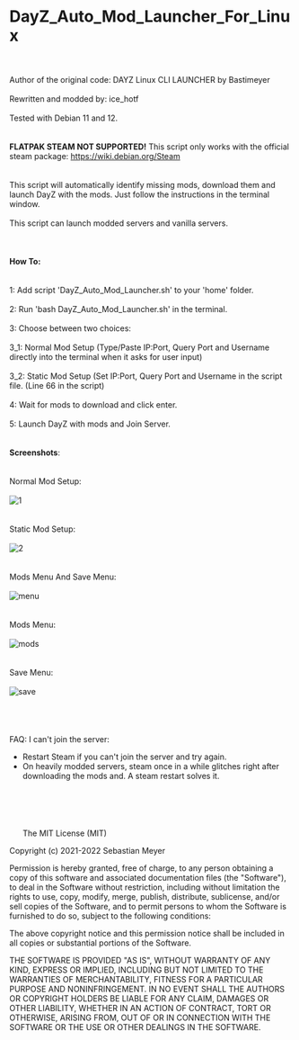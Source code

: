 # DayZ_Auto_Mod_Launcher_For_Linux 
\
\
Author of the original code: DAYZ Linux CLI LAUNCHER by Bastimeyer
\
\
Rewritten and modded by: ice_hotf
\
\
Tested with Debian 11 and 12.
\
\
\
**FLATPAK STEAM NOT SUPPORTED!**
This script only works with the official steam package: https://wiki.debian.org/Steam
\
\
\
This script will automatically identify missing mods, download them and launch DayZ with the mods. Just follow the instructions in the terminal window.
\
\
This script can launch modded servers and vanilla servers.
\
\
\
\
**How To:**
\
\
\
1: Add script 'DayZ_Auto_Mod_Launcher.sh' to your 'home' folder.
\
\
2: Run 'bash DayZ_Auto_Mod_Launcher.sh' in the terminal.
\
\
3: Choose between two choices:
\
\
3_1: Normal Mod Setup (Type/Paste IP:Port, Query Port and Username directly into the terminal when it asks for user input)
\
\
3_2: Static Mod Setup (Set IP:Port, Query Port and Username in the script file. (Line 66 in the script)
\
\
4: Wait for mods to download and click enter.
\
\
5: Launch DayZ with mods and Join Server.
\
\
\
**Screenshots**:
\
\
\
Normal Mod Setup:
\
\
![1](https://github.com/user-attachments/assets/851469a2-3bab-492f-9c53-7f6a426853cf)
\
\
\
Static Mod Setup:
\
\
![2](https://github.com/user-attachments/assets/9de25c1f-34d7-45d6-bbbe-bd1cf2d6cba0)
\
\
\
Mods Menu And Save Menu:
\
\
![menu](https://github.com/user-attachments/assets/899bdf04-9f58-4a7d-af13-609427e5acb1)
\
\
\
Mods Menu:
\
\
![mods](https://github.com/user-attachments/assets/ed9f5240-0c54-43ba-9e5e-41055e3e847d)
\
\
\
Save Menu:
\
\
![save](https://github.com/user-attachments/assets/137f73de-1f1b-4d4e-8b21-5790c012bdb1)
\
\
\
\
\
FAQ:
I can't join the server:
- Restart Steam if you can't join the server and try again. 
- On heavily modded servers, steam once in a while glitches right after downloading the mods and. A steam restart solves it.
\
\
\
\
\
\
The MIT License (MIT)

Copyright (c) 2021-2022 Sebastian Meyer

Permission is hereby granted, free of charge, to any person obtaining a copy of this software and associated documentation files (the "Software"), to deal in the Software without restriction, including without limitation the rights to use, copy, modify, merge, publish, distribute, sublicense, and/or sell copies of the Software, and to permit persons to whom the Software is furnished to do so, subject to the following conditions:

The above copyright notice and this permission notice shall be included in all copies or substantial portions of the Software.

THE SOFTWARE IS PROVIDED "AS IS", WITHOUT WARRANTY OF ANY KIND, EXPRESS OR IMPLIED, INCLUDING BUT NOT LIMITED TO THE WARRANTIES OF MERCHANTABILITY, FITNESS FOR A PARTICULAR PURPOSE AND NONINFRINGEMENT. IN NO EVENT SHALL THE AUTHORS OR COPYRIGHT HOLDERS BE LIABLE FOR ANY CLAIM, DAMAGES OR OTHER LIABILITY, WHETHER IN AN ACTION OF CONTRACT, TORT OR OTHERWISE, ARISING FROM, OUT OF OR IN CONNECTION WITH THE SOFTWARE OR THE USE OR OTHER DEALINGS IN THE SOFTWARE.
